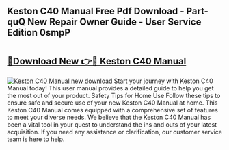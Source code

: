 ## Keston C40 Manual Free Pdf Download - Part-quQ New Repair Owner Guide - User Service Edition 0smpP

# <h2><a href="http://cf2708.oget.top/?id=Keston+C40+Manual">🔗Download New 👉🔴 Keston C40 Manual</a></h2>

[![Keston C40 Manual new download](https://i.imgur.com/5g1atiW.png)](http://cf2708.oget.top/?id=Keston+C40+Manual)
Start your journey with Keston C40 Manual today! This user manual provides a detailed guide to help you get the most out of your product. Safety Tips for Home Use Follow these tips to ensure safe and secure use of your new Keston C40 Manual at home. This Keston C40 Manual comes equipped with a comprehensive set of features to meet your diverse needs. We believe that the Keston C40 Manual has been a vital tool in your quest to understand the ins and outs of your latest acquisition. If you need any assistance or clarification, our customer service team is here to help.
